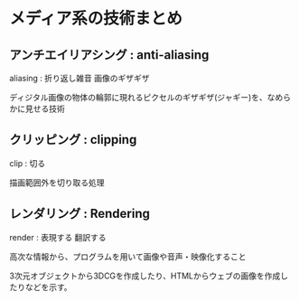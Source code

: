 # メディア系の技術まとめ

## アンチエイリアシング : anti-aliasing

aliasing : 折り返し雑音 画像のギザギザ

ディジタル画像の物体の輪郭に現れるピクセルのギザギザ(ジャギー)を、なめらかに見せる技術

## クリッピング : clipping

clip : 切る

描画範囲外を切り取る処理

## レンダリング : Rendering

render : 表現する 翻訳する

高次な情報から、プログラムを用いて画像や音声・映像化すること

3次元オブジェクトから3DCGを作成したり、HTMLからウェブの画像を作成したりなどを示す。

